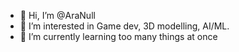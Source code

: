 - 👋 Hi, I’m @AraNull
- 👀 I’m interested in Game dev, 3D modelling, AI/ML.
- 🌱 I’m currently learning too many things at once


<!---
AraNull/AraNull is a ✨ special ✨ repository because its `README.md` (this file) appears on your GitHub profile.
You can click the Preview link to take a look at your changes.
--->
